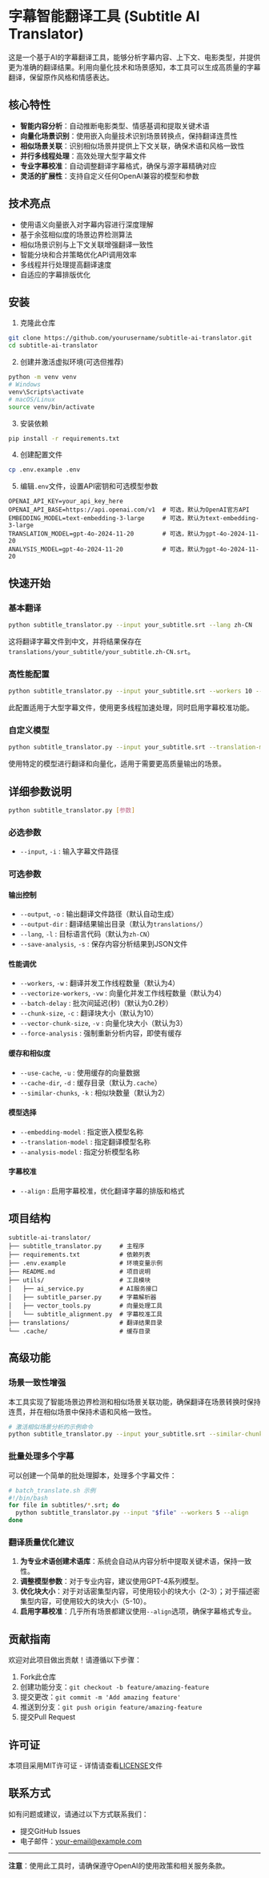 # 字幕智能翻译工具 (Subtitle AI Translator)

这是一个基于AI的字幕翻译工具，能够分析字幕内容、上下文、电影类型，并提供更为准确的翻译结果。利用向量化技术和场景感知，本工具可以生成高质量的字幕翻译，保留原作风格和情感表达。

## 核心特性

- **智能内容分析**：自动推断电影类型、情感基调和提取关键术语
- **向量化场景识别**：使用嵌入向量技术识别场景转换点，保持翻译连贯性
- **相似场景关联**：识别相似场景并提供上下文关联，确保术语和风格一致性
- **并行多线程处理**：高效处理大型字幕文件
- **专业字幕校准**：自动调整翻译字幕格式，确保与源字幕精确对应
- **灵活的扩展性**：支持自定义任何OpenAI兼容的模型和参数

## 技术亮点

- 使用语义向量嵌入对字幕内容进行深度理解
- 基于余弦相似度的场景边界检测算法
- 相似场景识别与上下文关联增强翻译一致性
- 智能分块和合并策略优化API调用效率
- 多线程并行处理提高翻译速度
- 自适应的字幕排版优化

## 安装

1. 克隆此仓库
```bash
git clone https://github.com/yourusername/subtitle-ai-translator.git
cd subtitle-ai-translator
```

2. 创建并激活虚拟环境(可选但推荐)
```bash
python -m venv venv
# Windows
venv\Scripts\activate
# macOS/Linux
source venv/bin/activate
```

3. 安装依赖
```bash
pip install -r requirements.txt
```

4. 创建配置文件
```bash
cp .env.example .env
```

5. 编辑`.env`文件，设置API密钥和可选模型参数
```
OPENAI_API_KEY=your_api_key_here
OPENAI_API_BASE=https://api.openai.com/v1  # 可选，默认为OpenAI官方API
EMBEDDING_MODEL=text-embedding-3-large     # 可选，默认为text-embedding-3-large
TRANSLATION_MODEL=gpt-4o-2024-11-20        # 可选，默认为gpt-4o-2024-11-20
ANALYSIS_MODEL=gpt-4o-2024-11-20           # 可选，默认为gpt-4o-2024-11-20
```

## 快速开始

### 基本翻译

```bash
python subtitle_translator.py --input your_subtitle.srt --lang zh-CN
```

这将翻译字幕文件到中文，并将结果保存在`translations/your_subtitle/your_subtitle.zh-CN.srt`。

### 高性能配置

```bash
python subtitle_translator.py --input your_subtitle.srt --workers 10 --vectorize-workers 10 --batch-delay 0.1 --chunk-size 2 --vector-chunk-size 2 --align
```

此配置适用于大型字幕文件，使用更多线程加速处理，同时启用字幕校准功能。

### 自定义模型

```bash
python subtitle_translator.py --input your_subtitle.srt --translation-model gpt-4-turbo --embedding-model text-embedding-3-large
```

使用特定的模型进行翻译和向量化，适用于需要更高质量输出的场景。

## 详细参数说明

```bash
python subtitle_translator.py [参数]
```

### 必选参数

- `--input`, `-i` : 输入字幕文件路径

### 可选参数

#### 输出控制
- `--output`, `-o` : 输出翻译文件路径（默认自动生成）
- `--output-dir` : 翻译结果输出目录（默认为`translations/`）
- `--lang`, `-l` : 目标语言代码（默认为`zh-CN`）
- `--save-analysis`, `-s` : 保存内容分析结果到JSON文件

#### 性能调优
- `--workers`, `-w` : 翻译并发工作线程数量（默认为4）
- `--vectorize-workers`, `-vw` : 向量化并发工作线程数量（默认为4）
- `--batch-delay` : 批次间延迟(秒)（默认为0.2秒）
- `--chunk-size`, `-c` : 翻译块大小（默认为10）
- `--vector-chunk-size`, `-v` : 向量化块大小（默认为3）
- `--force-analysis` : 强制重新分析内容，即使有缓存

#### 缓存和相似度
- `--use-cache`, `-u` : 使用缓存的向量数据
- `--cache-dir`, `-d` : 缓存目录（默认为`.cache`）
- `--similar-chunks`, `-k` : 相似块数量（默认为2）

#### 模型选择
- `--embedding-model` : 指定嵌入模型名称
- `--translation-model` : 指定翻译模型名称
- `--analysis-model` : 指定分析模型名称

#### 字幕校准
- `--align` : 启用字幕校准，优化翻译字幕的排版和格式

## 项目结构

```
subtitle-ai-translator/
├── subtitle_translator.py     # 主程序
├── requirements.txt           # 依赖列表
├── .env.example               # 环境变量示例
├── README.md                  # 项目说明
├── utils/                     # 工具模块
│   ├── ai_service.py          # AI服务接口
│   ├── subtitle_parser.py     # 字幕解析器
│   ├── vector_tools.py        # 向量处理工具
│   └── subtitle_alignment.py  # 字幕校准工具
├── translations/              # 翻译结果目录
└── .cache/                    # 缓存目录
```

## 高级功能

### 场景一致性增强

本工具实现了智能场景边界检测和相似场景关联功能，确保翻译在场景转换时保持连贯，并在相似场景中保持术语和风格一致性。

```bash
# 激活相似场景分析的示例命令
python subtitle_translator.py --input your_subtitle.srt --similar-chunks 3 --align
```

### 批量处理多个字幕

可以创建一个简单的批处理脚本，处理多个字幕文件：

```bash
# batch_translate.sh 示例
#!/bin/bash
for file in subtitles/*.srt; do
  python subtitle_translator.py --input "$file" --workers 5 --align
done
```

### 翻译质量优化建议

1. **为专业术语创建术语库**：系统会自动从内容分析中提取关键术语，保持一致性。
2. **调整模型参数**：对于专业内容，建议使用GPT-4系列模型。
3. **优化块大小**：对于对话密集型内容，可使用较小的块大小（2-3）；对于描述密集型内容，可使用较大的块大小（5-10）。
4. **启用字幕校准**：几乎所有场景都建议使用`--align`选项，确保字幕格式专业。

## 贡献指南

欢迎对此项目做出贡献！请遵循以下步骤：

1. Fork此仓库
2. 创建功能分支：`git checkout -b feature/amazing-feature`
3. 提交更改：`git commit -m 'Add amazing feature'`
4. 推送到分支：`git push origin feature/amazing-feature`
5. 提交Pull Request

## 许可证

本项目采用MIT许可证 - 详情请查看[LICENSE](LICENSE)文件

## 联系方式

如有问题或建议，请通过以下方式联系我们：

- 提交GitHub Issues
- 电子邮件：[your-email@example.com](mailto:your-email@example.com)

---

**注意**：使用此工具时，请确保遵守OpenAI的使用政策和相关服务条款。 